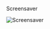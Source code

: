 Screensaver


![Screensaver](https://Cosmaniac.github.io/Portfolio_2017-2018/Screensaver/Screen.png)

